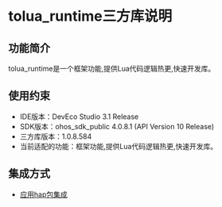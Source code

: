 # tolua_runtime三方库说明
## 功能简介
tolua_runtime是一个框架功能,提供Lua代码逻辑热更,快速开发库。
## 使用约束
- IDE版本：DevEco Studio 3.1 Release
- SDK版本：ohos_sdk_public 4.0.8.1 (API Version 10 Release) 
- 三方库版本：1.0.8.584
- 当前适配的功能：框架功能,提供Lua代码逻辑热更,快速开发库。

## 集成方式
+ [应用hap包集成](docs/hap_integrate.md)
